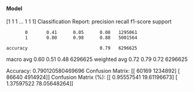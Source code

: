 #### Model
[1 1 1 ... 1 1 1]
Classification Report:
              precision    recall  f1-score   support

           0       0.41      0.05      0.08   1295061
           1       0.80      0.98      0.88   5001564

    accuracy                           0.79   6296625
   macro avg       0.60      0.51      0.48   6296625
weighted avg       0.72      0.79      0.72   6296625

Accuracy: 0.790120580469696
Confusion Matrix:
[[  60169 1234892]
 [  86640 4914924]]
Confusion Matrix (%):
[[ 0.95557541 19.61196673]
 [ 1.37597522 78.05648264]]
